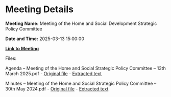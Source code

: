 # Meeting Details

**Meeting Name:** Meeting of the Home and Social Development Strategic Policy Committee

**Date and Time:** 2025-03-13 15:00:00

**[Link to Meeting](https://www.limerick.ie/council/whats-on/meeting-of-the-home-and-social-development-strategic-policy-committee-7)**

Files: 

Agenda – Meeting of the Home and Social Strategic Policy Committee – 13th March 2025.pdf - [Original file](https://www.limerick.ie/sites/default/files/media/documents/2025-03/agenda-meeting-of-the-home-and-social-strategic-policy-committee-13th-march-2025.pdf) - [Extracted text](./Agenda%20%E2%80%93%20Meeting%20of%20the%20Home%20and%20Social%20Strategic%20Policy%20Committee%20%E2%80%93%2013th%20March%202025.md)

Minutes – Meeting of the Home and Social Strategic Policy Committee – 30th May 2024.pdf - [Original file](https://www.limerick.ie/sites/default/files/media/documents/2025-03/minutes-meeting-of-the-home-and-social-strategic-policy-committee-30th-may-2024.pdf) - [Extracted text](./Minutes%20%E2%80%93%20Meeting%20of%20the%20Home%20and%20Social%20Strategic%20Policy%20Committee%20%E2%80%93%2030th%20May%202024.md)

